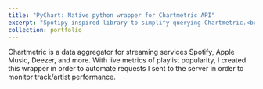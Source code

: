 ```yaml
---
title: "PyChart: Native python wrapper for Chartmetric API"
excerpt: "Spotipy inspired library to simplify querying Chartmetric.<br/><img src='/images/chartmetric.svg' style="width: 500px; height: 300px;">
collection: portfolio
---
```


Chartmetric is a data aggregator for streaming services Spotify, Apple Music, Deezer, and more. With live metrics of playlist popularity, I created this wrapper in order to automate requests I sent to the server in order to monitor track/artist performance.

